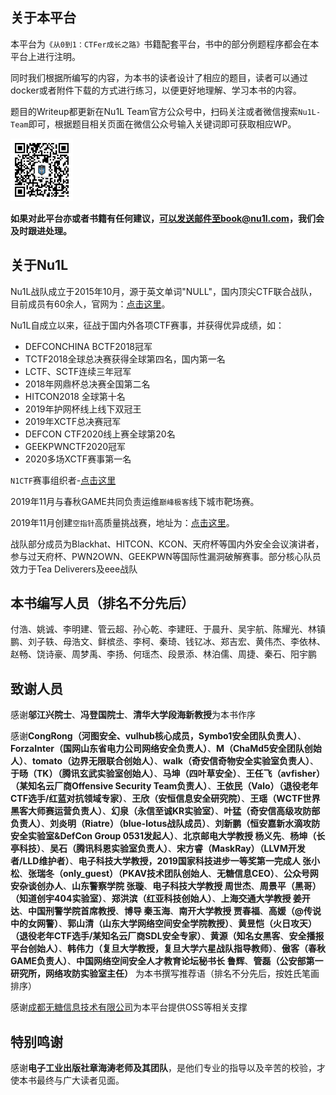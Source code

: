 ## 关于本平台

本平台为`《从0到1：CTFer成长之路》`书籍配套平台，书中的部分例题程序都会在本平台上进行注明。

同时我们根据所编写的内容，为本书的读者设计了相应的题目，读者可以通过docker或者附件下载的方式进行练习，以便更好地理解、学习本书的内容。

题目的Writeup都更新在Nu1L Team官方公众号中，扫码关注或者微信搜索`Nu1L-Team`即可，根据题目相关页面在微信公众号输入关键词即可获取相应WP。

<img src="./qr.jpg" width=100px/>

**如果对此平台亦或者书籍有任何建议，可以发送邮件至book@nu1l.com，我们会及时跟进处理。**

## 关于Nu1L

Nu1L战队成立于2015年10月，源于英文单词"NULL"，国内顶尖CTF联合战队，目前成员有60余人，官网为：[点击这里](https://nu1l.com)。

Nu1L自成立以来，征战于国内外各项CTF赛事，并获得优异成绩，如：

- DEFCONCHINA BCTF2018冠军
- TCTF2018全球总决赛获得全球第四名，国内第一名
- LCTF、SCTF连续三年冠军
- 2018年网鼎杯总决赛全国第二名
- HITCON2018 全球第十名
- 2019年护网杯线上线下双冠王
- 2019年XCTF总决赛冠军
- DEFCON CTF2020线上赛全球第20名
- GEEKPWNCTF2020冠军
- 2020多场XCTF赛事第一名

`N1CTF`赛事组织者-[点击这里](https://ctftime.org/ctf/240)

2019年11月与春秋GAME共同负责运维`巅峰极客`线下城市靶场赛。

2019年11月创建`空指针`高质量挑战赛，地址为：[点击这里](https://www.npointer.cn)。

战队部分成员为Blackhat、HITCON、KCON、天府杯等国内外安全会议演讲者，参与过天府杯、PWN2OWN、GEEKPWN等国际性漏洞破解赛事。部分核心队员效力于Tea Deliverers及eee战队

## 本书编写人员（排名不分先后）

付浩、姚诚、李明建、管云超、孙心乾、李建旺、于晨升、吴宇航、陈耀光、林镇鹏、刘子轶、母浩文、鲜槟丞、李柯、秦琦、钱钇冰、郑吉宏、黄伟杰、李依林、赵畅、饶诗豪、周梦禹、李扬、何瑶杰、段景添、林泊儒、周捷、秦石、阳宇鹏

## 致谢人员

感谢**邬江兴院士**、**冯登国院士**、**清华大学段海新教授**为本书作序

感谢**CongRong（河图安全、vulhub核心成员，Symbo1安全团队负责人）**、**ForzaInter（国网山东省电力公司网络安全负责人）**、**M（ChaMd5安全团队创始人）**、**tomato（边界无限联合创始人）**、**walk（奇安信奇物安全实验室负责人）**、**于旸（TK）（腾讯玄武实验室创始人）**、**马坤（四叶草安全）**、**王任飞（avfisher）（某知名云厂商Offensive Security Team负责人）**、**王依民（Valo）（退役老年CTF选手/红蓝对抗领域专家）**、**王欣（安恒信息安全研究院）**、**王瑶（WCTF世界黑客大师赛运营负责人）**、**幻泉（永信至诚KR实验室）**、**叶猛（奇安信高级攻防部负责人）**、**刘炎明（Riatre）（blue-lotus战队成员）**、**刘新鹏（恒安嘉新水滴攻防安全实验室&DefCon Group 0531发起人）**、**北京邮电大学教授  杨义先**、**杨坤（长亭科技）**、**吴石（腾讯科恩实验室负责人）**、**宋方睿（MaskRay）（LLVM开发者/LLD维护者）**、**电子科技大学教授，2019国家科技进步一等奖第一完成人  张小松**、**张瑞冬（only_guest）（PKAV技术团队创始人**、**无糖信息CEO）**、**公众号网安杂谈创办人**、**山东警察学院  张璇**、**电子科技大学教授  周世杰**、**周景平（黑哥）（知道创宇404实验室）**、**郑洪滨（红亚科技创始人）**、**上海交通大学教授  姜开达**、**中国刑警学院首席教授**、**博导  秦玉海**、**南开大学教授  贾春福**、**高媛（@传说中的女网警）**、**郭山清（山东大学网络空间安全学院教授）**、**黄昱恺（火日攻天）（退役老年CTF选手/某知名云厂商SDL安全专家）**、**黄源（知名女黑客**、**安全播报平台创始人）**、**韩伟力（复旦大学教授，复旦大学六星战队指导教师）**、**傲客（春秋GAME负责人）**、**中国网络空间安全人才教育论坛秘书长  鲁辉**、**管磊（公安部第一研究所，网络攻防实验室主任）** 为本书撰写推荐语（排名不分先后，按姓氏笔画排序）

感谢[成都无糖信息技术有限公司](https://www.nosugartech.com/admin.html)为本平台提供OSS等相关支撑

## 特别鸣谢

感谢**电子工业出版社章海涛老师及其团队**，是他们专业的指导以及辛苦的校验，才使本书最终与广大读者见面。
